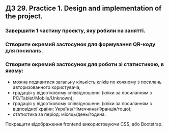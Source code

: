 ## ДЗ 29. Practice 1. Design and implementation of the project.

### Завершити 1 частину проекту, яку робили на занятті.
### Створити окремий застосунок для формування QR-коду для посилань.
### Створити окремий застосунок для роботи зі статистикою, в якому:
- можна подивитися загальну кількість кліків по кожному з посилань авторизованного користувача;
- градація у відсотковому співвідношенні (кліки за посиланням з PC/Tablet/Mobile/Unknown);
- градація у відсотковому співвідношенні (кліки за посиланням з відповідної країни: Україна/Німеччина/Франція/тощо);
- статистика за період: місяць/день/година.

Покращити відображення frontend використовуючи CSS, або Bootstrap.
